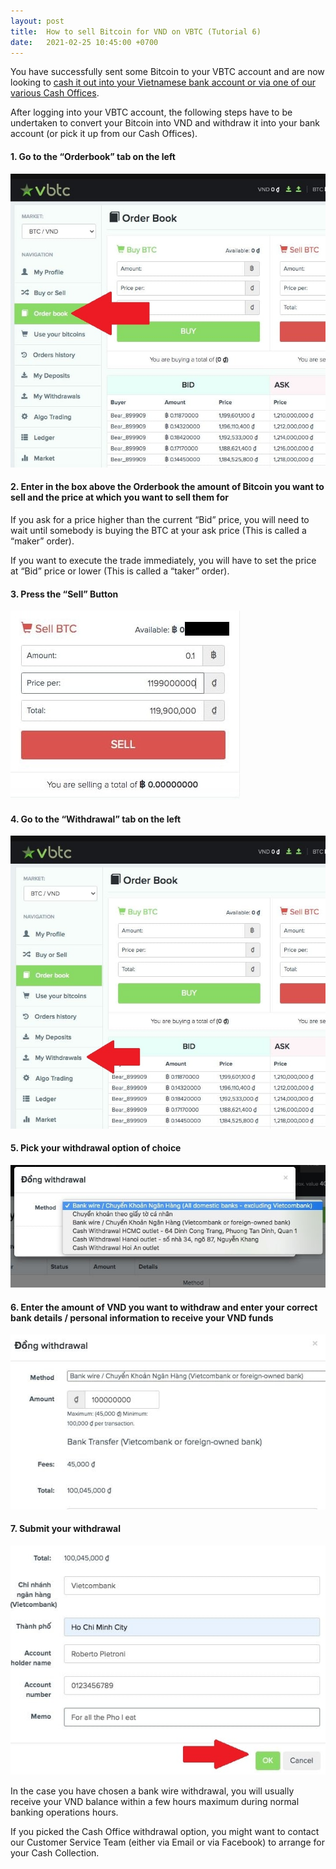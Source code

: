 ```yaml
---
layout: post
title:  How to sell Bitcoin for VND on VBTC (Tutorial 6)
date:   2021-02-25 10:45:00 +0700
---
```


You have successfully sent some Bitcoin to your VBTC account and are now looking to [cash it out into your Vietnamese bank account or via one of our various Cash Offices](https://blog.vbtc.exchange/2020/how-to-withdraw-vnd-from-vbtc-tutorial-4).

After logging into your VBTC account, the following steps have to be undertaken to convert your Bitcoin into VND and withdraw it into your bank account (or pick it up from our Cash Offices).

#### 1. Go to the “Orderbook” tab on the left

![](/assets/posts/2021-02-25-how-to-sell-bitcoin-for-vnd-on-vbtc-tutorial-6/image1.jpg)

#### 2. Enter in the box above the Orderbook the amount of Bitcoin you want to sell and the price at which you want to sell them for

If you ask for a price higher than the current “Bid” price, you will need to wait until somebody is buying the BTC at your ask price (This is called a “maker” order).

If you want to execute the trade immediately, you will have to set the price at “Bid” price or lower (This is called a “taker” order).

#### 3. Press the “Sell” Button

![](/assets/posts/2021-02-25-how-to-sell-bitcoin-for-vnd-on-vbtc-tutorial-6/image2.jpg)

#### 4. Go to the “Withdrawal” tab on the left

![](/assets/posts/2021-02-25-how-to-sell-bitcoin-for-vnd-on-vbtc-tutorial-6/image3.jpg)

#### 5. Pick your withdrawal option of choice

![](/assets/posts/2021-02-25-how-to-sell-bitcoin-for-vnd-on-vbtc-tutorial-6/image4.jpg)

#### 6. Enter the amount of VND you want to withdraw and enter your correct bank details / personal information to receive your VND funds

![](/assets/posts/2021-02-25-how-to-sell-bitcoin-for-vnd-on-vbtc-tutorial-6/image5.jpg)

#### 7. Submit your withdrawal

![](/assets/posts/2021-02-25-how-to-sell-bitcoin-for-vnd-on-vbtc-tutorial-6/image6.jpg)

In the case you have chosen a bank wire withdrawal, you will usually receive your VND balance within a few hours maximum during normal banking operations hours.

If you picked the Cash Office withdrawal option, you might want to contact our Customer Service Team (either via Email or via Facebook) to arrange for your Cash Collection.
